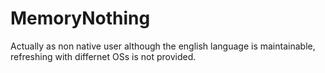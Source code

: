 # MemoryNothing
Actually as non native user although the english language is maintainable, refreshing with differnet OSs is not provided.
